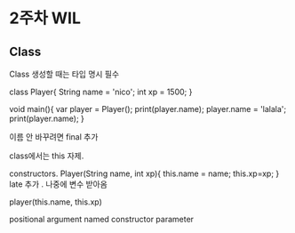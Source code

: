 2주차 WIL
==========

Class
-------
Class 생성할 때는 타입 명시 필수

class Player{
String name = 'nico';
int xp = 1500;
}

void main(){
var player = Player();
print(player.name); 
player.name = 'lalala';
print(player.name);
}


이름 안 바꾸려면 final 추가

class에서는 this 자제. 

constructors.
Player(String name, int xp){
this.name = name;
this.xp=xp;
}
late 추가 . 나중에 변수 받아옴

player(this.name, this.xp)

positional argument
named constructor parameter
